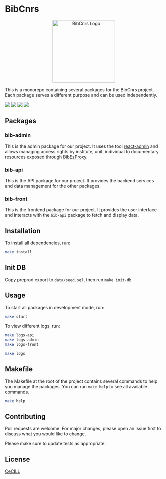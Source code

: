 # BibCnrs

<!-- BIB LOGO -->
<p align="center">
  <img src="
https://bib.cnrs.fr/wp-content/uploads/2018/04/bibcnrs-logo-visite.png" alt="BibCnrs Logo" width="200" />

This is a monorepo containing several packages for the BibCnrs project. Each package serves a different purpose and can be used independently.

<img src="https://img.shields.io/badge/TypeScript-007ACC?style=for-the-badge&logo=typescript&logoColor=white" />
<img src="https://img.shields.io/badge/Node.js-43853D?style=for-the-badge&logo=node.js&logoColor=white" />
<img src="https://img.shields.io/badge/Material--UI-0081CB?style=for-the-badge&logo=material-ui&logoColor=white" />
<img src="https://img.shields.io/badge/React-20232A?style=for-the-badge&logo=react&logoColor=61DAFB" />

## Packages

### bib-admin

This is the admin package for our project. It uses the tool [react-admin](https://github.com/marmelab/react-admin) and allows managing access rights by institute, unit, individual to documentary resources exposed through [BibEzProxy](https://github.com/BibCnrs/BibEzProxy).

### bib-api

This is the API package for our project. It provides the backend services and data management for the other packages.

### bib-front

This is the frontend package for our project. It provides the user interface and interacts with the `bib-api` package to fetch and display data.

## Installation

To install all dependencies, run:

```sh
make install
```

## Init DB

Copy preprod export to `data/seed.sql`, then run `make init-db`

## Usage

To start all packages in development mode, run:

```sh
make start
```

To view different logs, run:

```sh
make logs-api
make logs-admin
make logs-front

make logs
```

## Makefile

The Makefile at the root of the project contains several commands to help you manage the packages. You can run `make help` to see all available commands.

```sh
make help
```

## Contributing

Pull requests are welcome. For major changes, please open an issue first to discuss what you would like to change.

Please make sure to update tests as appropriate.

## License

[CeCILL](http://www.cecill.info)
